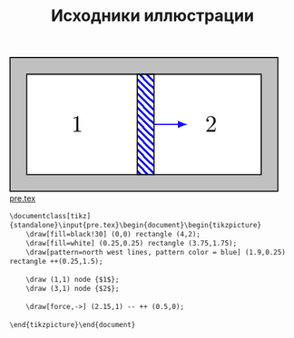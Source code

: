 ﻿---
title: "Исходники иллюстрации"
type: "notpost"
---
<a class="imag2" href="/cook/gallery/tikzpict_aadcbb54750e6fbda6d7878c76dcc685.tex"><img src="/cook/gallery/tikzpict_aadcbb54750e6fbda6d7878c76dcc685.pdf.jpg" alt=""></a>
<a href="/cook/gallery/pre">pre.tex</a>
<pre><code class="language-latex">\documentclass[tikz]{standalone}\input{pre.tex}\begin{document}\begin{tikzpicture}
	\draw[fill=black!30] (0,0) rectangle (4,2);
	\draw[fill=white] (0.25,0.25) rectangle (3.75,1.75);
	\draw[pattern=north west lines, pattern color = blue] (1.9,0.25) rectangle ++(0.25,1.5);

	\draw (1,1) node {$1$};
	\draw (3,1) node {$2$};

	\draw[force,->] (2.15,1) -- ++ (0.5,0);

\end{tikzpicture}\end{document}</code></pre>